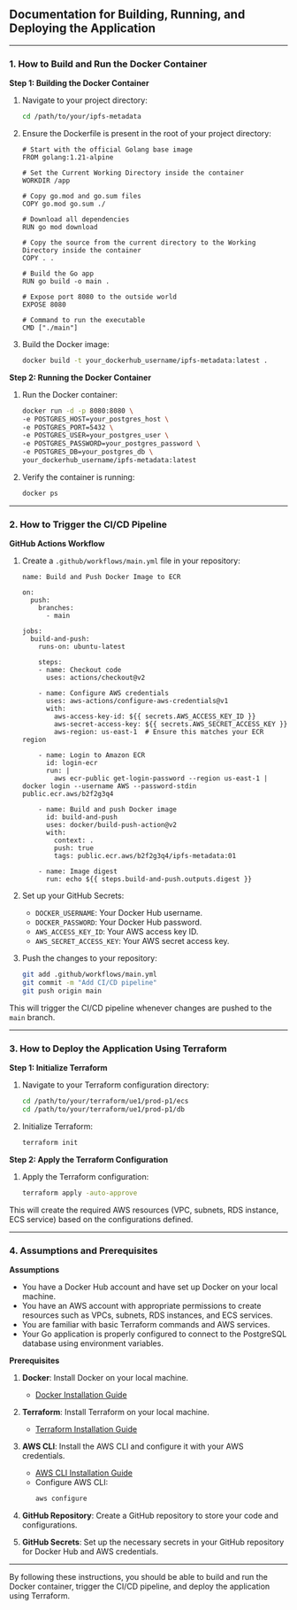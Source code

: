 ## Documentation for Building, Running, and Deploying the Application

---

### 1. How to Build and Run the Docker Container

**Step 1: Building the Docker Container**

1. Navigate to your project directory:
   ```bash
   cd /path/to/your/ipfs-metadata
   ```

2. Ensure the Dockerfile is present in the root of your project directory:

   ```
   # Start with the official Golang base image
   FROM golang:1.21-alpine

   # Set the Current Working Directory inside the container
   WORKDIR /app

   # Copy go.mod and go.sum files
   COPY go.mod go.sum ./

   # Download all dependencies
   RUN go mod download

   # Copy the source from the current directory to the Working Directory inside the container
   COPY . .

   # Build the Go app
   RUN go build -o main .

   # Expose port 8080 to the outside world
   EXPOSE 8080

   # Command to run the executable
   CMD ["./main"]
   ```

3. Build the Docker image:
   ```bash
   docker build -t your_dockerhub_username/ipfs-metadata:latest .
   ```

**Step 2: Running the Docker Container**

1. Run the Docker container:
   ```bash
   docker run -d -p 8080:8080 \
   -e POSTGRES_HOST=your_postgres_host \
   -e POSTGRES_PORT=5432 \
   -e POSTGRES_USER=your_postgres_user \
   -e POSTGRES_PASSWORD=your_postgres_password \
   -e POSTGRES_DB=your_postgres_db \
   your_dockerhub_username/ipfs-metadata:latest
   ```

2. Verify the container is running:
   ```bash
   docker ps
   ```

---

### 2. How to Trigger the CI/CD Pipeline

**GitHub Actions Workflow**

1. Create a `.github/workflows/main.yml` file in your repository:

   ```
   name: Build and Push Docker Image to ECR

   on:
     push:
       branches:
         - main

   jobs:
     build-and-push:
       runs-on: ubuntu-latest

       steps:
       - name: Checkout code
         uses: actions/checkout@v2

       - name: Configure AWS credentials
         uses: aws-actions/configure-aws-credentials@v1
         with:
           aws-access-key-id: ${{ secrets.AWS_ACCESS_KEY_ID }}
           aws-secret-access-key: ${{ secrets.AWS_SECRET_ACCESS_KEY }}
           aws-region: us-east-1  # Ensure this matches your ECR region

       - name: Login to Amazon ECR
         id: login-ecr
         run: |
           aws ecr-public get-login-password --region us-east-1 | docker login --username AWS --password-stdin public.ecr.aws/b2f2g3q4

       - name: Build and push Docker image
         id: build-and-push
         uses: docker/build-push-action@v2
         with:
           context: .
           push: true
           tags: public.ecr.aws/b2f2g3q4/ipfs-metadata:01

       - name: Image digest
         run: echo ${{ steps.build-and-push.outputs.digest }}
   ```

2. Set up your GitHub Secrets:
   - `DOCKER_USERNAME`: Your Docker Hub username.
   - `DOCKER_PASSWORD`: Your Docker Hub password.
   - `AWS_ACCESS_KEY_ID`: Your AWS access key ID.
   - `AWS_SECRET_ACCESS_KEY`: Your AWS secret access key.

3. Push the changes to your repository:
   ```bash
   git add .github/workflows/main.yml
   git commit -m "Add CI/CD pipeline"
   git push origin main
   ```

This will trigger the CI/CD pipeline whenever changes are pushed to the `main` branch.

---

### 3. How to Deploy the Application Using Terraform

**Step 1: Initialize Terraform**

1. Navigate to your Terraform configuration directory:
   ```bash
   cd /path/to/your/terraform/ue1/prod-p1/ecs
   cd /path/to/your/terraform/ue1/prod-p1/db
   
   ```

2. Initialize Terraform:
   ```bash
   terraform init
   ```

**Step 2: Apply the Terraform Configuration**

1. Apply the Terraform configuration:
   ```bash
   terraform apply -auto-approve
   ```

This will create the required AWS resources (VPC, subnets, RDS instance, ECS service) based on the configurations defined.

---

### 4. Assumptions and Prerequisites

**Assumptions**

- You have a Docker Hub account and have set up Docker on your local machine.
- You have an AWS account with appropriate permissions to create resources such as VPCs, subnets, RDS instances, and ECS services.
- You are familiar with basic Terraform commands and AWS services.
- Your Go application is properly configured to connect to the PostgreSQL database using environment variables.

**Prerequisites**

1. **Docker**: Install Docker on your local machine.
   - [Docker Installation Guide](https://docs.docker.com/get-docker/)

2. **Terraform**: Install Terraform on your local machine.
   - [Terraform Installation Guide](https://learn.hashicorp.com/tutorials/terraform/install-cli)

3. **AWS CLI**: Install the AWS CLI and configure it with your AWS credentials.
   - [AWS CLI Installation Guide](https://docs.aws.amazon.com/cli/latest/userguide/install-cliv2.html)
   - Configure AWS CLI:
     ```bash
     aws configure
     ```

4. **GitHub Repository**: Create a GitHub repository to store your code and configurations.

5. **GitHub Secrets**: Set up the necessary secrets in your GitHub repository for Docker Hub and AWS credentials.

---

By following these instructions, you should be able to build and run the Docker container, trigger the CI/CD pipeline, and deploy the application using Terraform. 
